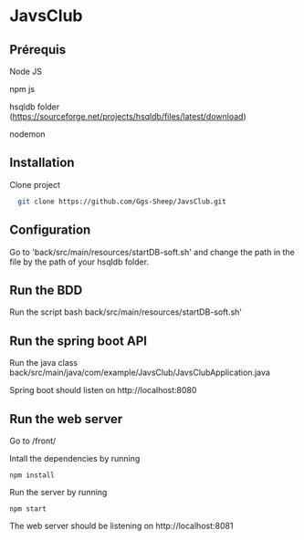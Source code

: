 
# JavsClub



## Prérequis
Node JS

npm js

hsqldb folder (https://sourceforge.net/projects/hsqldb/files/latest/download)

nodemon

## Installation

Clone project

```bash
  git clone https://github.com/Ggs-Sheep/JavsClub.git
```

## Configuration
Go to 'back/src/main/resources/startDB-soft.sh'
and change the path in the file by the path of your hsqldb folder.

## Run the BDD

Run the script bash back/src/main/resources/startDB-soft.sh'

## Run the spring boot API

Run the java class back/src/main/java/com/example/JavsClub/JavsClubApplication.java

Spring boot should listen on http://localhost:8080  

## Run the web server

Go to /front/

Intall the dependencies by running 
```
npm install

```

Run the server by running 

```
npm start
```

The web server should be listening on http://localhost:8081
